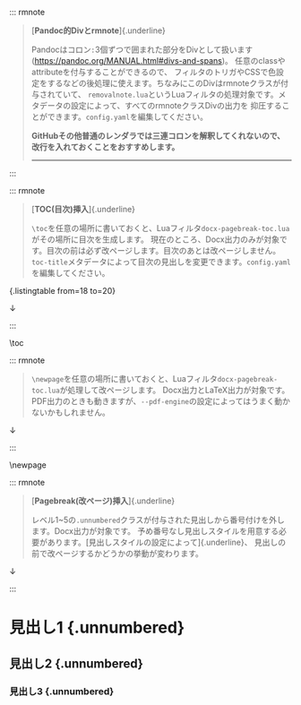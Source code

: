 ::: rmnote

> [**Pandoc的Divとrmnote**]{.underline}
>
> Pandocはコロン`:`3個ずつで囲まれた部分をDivとして扱います(<https://pandoc.org/MANUAL.html#divs-and-spans>)。
> 任意のclassやattributeを付与することができるので、
> フィルタのトリガやCSSで色設定をするなどの後処理に使えます。ちなみにこのDivはrmnoteクラスが付与されていて、
> `removalnote.lua`というLuaフィルタの処理対象です。メタデータの設定によって、すべてのrmnoteクラスDivの出力を
> 抑圧することができます。`config.yaml`を編集してください。
>
> **GitHubその他普通のレンダラでは三連コロンを解釈してくれないので、改行を入れておくことをおすすめします。**
>
> ---

:::

::: rmnote
> [**TOC(目次)挿入**]{.underline}
>
> `\toc`を任意の場所に書いておくと、Luaフィルタ`docx-pagebreak-toc.lua`がその場所に目次を生成します。
> 現在のところ、Docx出力のみが対象です。目次の前は必ず改ページします。目次のあとは改ページしません。
> `toc-title`メタデータによって目次の見出しを変更できます。`config.yaml`を編集してください。

[](markdown/config.yaml){.listingtable from=18 to=20}

&darr;

:::

\toc

::: rmnote

> `\newpage`を任意の場所に書いておくと、Luaフィルタ`docx-pagebreak-toc.lua`が処理して改ページします。
> Docx出力とLaTeX出力が対象です。PDF出力のときも動きますが、`--pdf-engine`の設定によってはうまく動かないかもしれません。

&darr;

:::

\newpage

::: rmnote

> [**Pagebreak(改ページ)挿入**]{.underline}
>
> レベル1~5の`.unnumbered`クラスが付与された見出しから番号付けを外します。Docx出力が対象です。
> 予め番号なし見出しスタイルを用意する必要があります。[見出しスタイルの設定によって]{.underline}、
> 見出しの前で改ページするかどうかの挙動が変わります。

&darr;

:::

# 見出し1 {.unnumbered}
## 見出し2 {.unnumbered}
### 見出し3 {.unnumbered}

